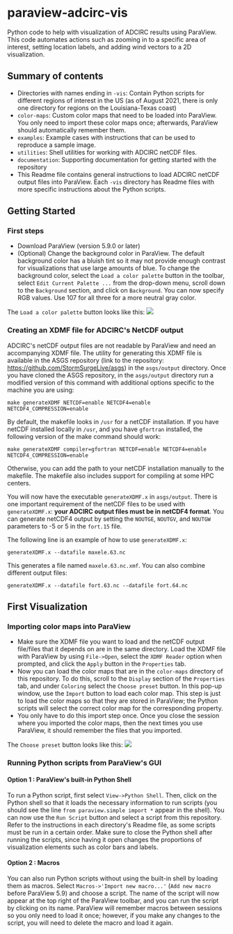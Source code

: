 # paraview-adcirc-vis
Python code to help with visualization of ADCIRC results using ParaView. This code automates actions such as zooming in to a specific area of interest, setting location labels, and adding wind vectors to a 2D visualization.

## Summary of contents
- Directories with names ending in ``-vis``: Contain Python scripts for different regions of interest in the US (as of August 2021, there is only one directory for regions on the Louisiana-Texas coast)
- ``color-maps``: Custom color maps that need to be loaded into ParaView. You only need to import these color maps once; afterwards, ParaView 
should automatically remember them.
- ``examples``: Example cases with instructions that can be used to reproduce a sample image.
- ``utilities``: Shell utilities for working with ADCIRC netCDF files.
- ``documentation``: Supporting documentation for getting started with the repository
- This Readme file contains general instructions to load ADCIRC netCDF output files into ParaView. Each ``-vis`` directory has Readme files with more specific instructions about the 
Python scripts.

## Getting Started
### First steps
- Download ParaView (version 5.9.0 or later)
- (Optional) Change the background color in ParaView. The default background color has a bluish tint so it may not provide enough contrast for visualizations that use large amounts of blue. To change the background color, select the ``Load a color palette`` button in the toolbar, select ``Edit Current Palette ...`` from the drop-down menu, scroll down to the ``Background`` section, and click on ``Background``. You can now specify RGB values. Use 107 for all three for a more neutral gray color.

The ``Load a color palette`` button looks like this: ![](./color_palette_icon.png)

### Creating an XDMF file for ADCIRC's NetCDF output
ADCIRC's netCDF output files are not readable by ParaView and need an accompanying XDMF file. The utility for generating this XDMF file is available in the ASGS repository (link to the repository: https://github.com/StormSurgeLive/asgs) in the `asgs/output` directory. Once you have cloned the ASGS repository, in the `asgs/output` directory run a modified version of this command with additional options specific to the machine you are using: 
```
make generateXDMF NETCDF=enable NETCDF4=enable NETCDF4_COMPRESSION=enable
```
By default, the makefile looks in `/usr` for a netCDF installation. If you have netCDF installed locally in `/usr`, and you have `gfortran` installed, the following version of the make command should work:
```
make generateXDMF compiler=gfortran NETCDF=enable NETCDF4=enable NETCDF4_COMPRESSION=enable
```
Otherwise, you can add the path to your netCDF installation manually to the makefile. The makefile also includes support for compiling at some HPC centers.

You will now have the executable ``generateXDMF.x`` in `asgs/output`. There is one important requirement of the netCDF files to be used with ``generateXDMF.x``: **your ADCIRC output files must be in netCDF4 format**. You can generate netCDF4 output by setting the ``NOUTGE``, ``NOUTGV``, and ``NOUTGW`` parameters to -5 or 5 in the ``fort.15`` file.  

The following line is an example of how to use ``generateXDMF.x``:
```
generateXDMF.x --datafile maxele.63.nc
```
This generates a file named ``maxele.63.nc.xmf``. You can also combine different output files:
```
generateXDMF.x --datafile fort.63.nc --datafile fort.64.nc
```
## First Visualization
### Importing color maps into ParaView
- Make sure the XDMF file you want to load and the netCDF output file/files that it depends on are in the same directory. Load the XDMF file with ParaView by using `File->Open`, select the `XDMF Reader` option when prompted, and click the `Apply` button in the `Properties` tab.
- Now you can load the color maps that are in the `color-maps` directory of this repository. To do this, scroll to the ``Display`` section of the ``Properties`` tab, and under ``Coloring`` select the ``Choose preset`` button. In this pop-up window, use the ``Import`` button to load each color map. This step is just to load the color maps so that they are stored in ParaView; the Python scripts will select the correct color map for the corresponding property.
- You only have to do this import step once. Once you close the session where you imported the color maps, then the next times you use ParaView, it should remember the files that you imported.

The ``Choose preset`` button looks like this: ![](./choose_preset_icon.png)

### Running Python scripts from ParaView's GUI
#### Option 1 : ParaView's built-in Python Shell
To run a Python script, first select `View->Python Shell`. Then, click on the Python shell so that it loads the necessary information to run scripts (you should see the line ``from paraview.simple import *`` appear in the shell). You can now use the ``Run Script`` button and select a script from this repository. Refer to the instructions in each directory's Readme file, as some scripts must be run in a certain order. Make sure to close the Python shell after running the scripts, since having it open changes the proportions of visualization elements such as color bars and labels.
#### Option 2 : Macros 
You can also run Python scripts without using the built-in shell by loading them as macros. Select `Macros->'Import new macro...'` (`Add new macro` before ParaView 5.9) and choose a script. The name of the script will now appear at the top right of the ParaView toolbar, and you can run the script by clicking on its name. ParaView will remember macros between sessions so you only need to load it once; however, if you make any changes to the script, you will need to delete the macro and load it again.
